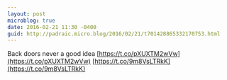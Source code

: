 ```yaml
---
layout: post
microblog: true
date: 2016-02-21 11:30 -0400
guid: http://padraic.micro.blog/2016/02/21/t701428865332170753.html
---
```

Back doors never a good idea  [https://t.co/pXUXTM2wVw](https://t.co/pXUXTM2wVw) [https://t.co/9m8VsLTRkK](https://t.co/9m8VsLTRkK)
